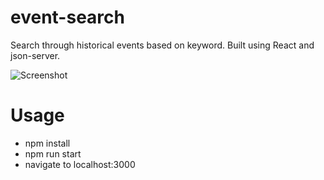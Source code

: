 # event-search
Search through historical events based on keyword.
Built using React and json-server.

![Screenshot](/images/screenshot.jpg?raw=true "Screenshot")

# Usage
 - npm install
 - npm run start
 - navigate to localhost:3000
